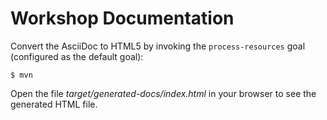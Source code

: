 # Workshop Documentation

Convert the AsciiDoc to HTML5 by invoking the `process-resources` goal (configured as the default goal):

```
$ mvn
```

Open the file _target/generated-docs/index.html_ in your browser to see the generated HTML file.
